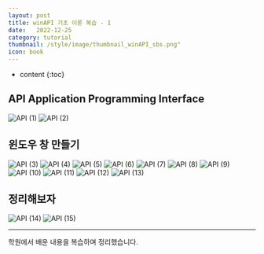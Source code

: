 ```yaml
---
layout: post
title: winAPI 기초 이론 복습 - 1
date:   2022-12-25
category: tutorial
thumbnail: /style/image/thumbnail_winAPI_sbs.png"
icon: book
---
```



* content
{:toc}

## API Application Programming Interface

![API (1)](https://github.com/ssonsonya/ssonsonya.github.io/assets/116151781/71912cf0-bf17-4770-853a-4fe3e5339959)
![API (2)](https://github.com/ssonsonya/ssonsonya.github.io/assets/116151781/f1c9719d-7f02-46b8-8253-fb4e4a640c3c)

## 윈도우 창 만들기

![API (3)](https://github.com/ssonsonya/ssonsonya.github.io/assets/116151781/dd415c01-2573-4ee7-8c60-b73cd51e4620)
![API (4)](https://github.com/ssonsonya/ssonsonya.github.io/assets/116151781/c1898612-38a1-4e75-9561-2516e2d28d1e)
![API (5)](https://github.com/ssonsonya/ssonsonya.github.io/assets/116151781/e06f1fde-a860-47e0-940d-0849b427fee5)
![API (6)](https://github.com/ssonsonya/ssonsonya.github.io/assets/116151781/76d106b1-8170-42cb-a409-6a477deae75f)
![API (7)](https://github.com/ssonsonya/ssonsonya.github.io/assets/116151781/d8c5ea85-53dc-426d-a2a4-1a16014e918a)
![API (8)](https://github.com/ssonsonya/ssonsonya.github.io/assets/116151781/5df6f1da-2098-444b-a0dc-896335157dff)
![API (9)](https://github.com/ssonsonya/ssonsonya.github.io/assets/116151781/b7789cfd-da92-483b-b7fd-250d08e144d0)
![API (10)](https://github.com/ssonsonya/ssonsonya.github.io/assets/116151781/2375ec98-e820-424f-b2eb-7eb364061ecc)
![API (11)](https://github.com/ssonsonya/ssonsonya.github.io/assets/116151781/2dc86a30-b492-414a-a2a4-2bf6905e1b4c)
![API (12)](https://github.com/ssonsonya/ssonsonya.github.io/assets/116151781/be169921-e341-47e6-bf9a-46dcdb93f454)
![API (13)](https://github.com/ssonsonya/ssonsonya.github.io/assets/116151781/150e1605-4858-4bcd-b6fd-983826137f7c)

## 정리해보자

![API (14)](https://github.com/ssonsonya/ssonsonya.github.io/assets/116151781/57cb7ede-ae9d-4604-97e1-e937580a615b)
![API (15)](https://github.com/ssonsonya/ssonsonya.github.io/assets/116151781/25c213f2-ce26-49b0-9bf4-76a53ad17a20)  
  
***
학원에서 배운 내용을 복습하며 정리했습니다.
